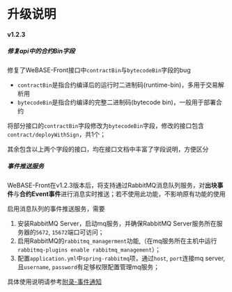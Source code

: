 # 升级说明

<!-- #### v1.3.0

- WeBASE-Front中私钥管理转由WeBASE-Sign管理，接口调用方式不变（传入用户地址`address`）；WeBASE-Front数据库中原有的私钥无需删除修改，且需要通过以下sql脚本，插入到WeBASE-Sign数据库中；

- WeBASE-Front的接口中`useAes`字段(私钥是否采用aes加密)将默认为`true`，且私钥由WeBASE-Sign同一加密管理； -->


#### v1.2.3

##### 修复api中的合约Bin字段

修复了WeBASE-Front接口中`contractBin`与`bytecodeBin`字段的bug

- `contractBin`是指合约编译后的运行时二进制码(runtime-bin)，多用于交易解析用
- `bytecodeBin`是指合约编译的完整二进制码(bytecode bin)，一般用于部署合约

将部分接口的`contractBin`字段修改为`bytecodeBin`字段，修改的接口包含`contract/deployWithSign`，共1个；

其余包含以上两个字段的接口，均在接口文档中丰富了字段说明，方便区分

##### 事件推送服务
WeBASE-Front在v1.2.3版本后，将支持通过RabbitMQ消息队列服务，对**出块事件**与**合约Event事件**进行消息实时推送；若不使用此功能，不影响原有功能的使用

启用消息队列的事件推送服务，需要
1. 安装RabbitMQ Server，启动mq服务，并确保RabbitMQ Server服务所在服务器的`5672`, `15672`端口可访问；
2. 启用RabbitMQ的`rabbitmq_managerment`功能,（在mq服务所在主机中运行`rabbitmq-plugins enable rabbitmq_management`）；
3. 配置`application.yml`中`spring-rabbitmq`项，通过`host`, `port`连接mq server, 且`username`, `password`有足够权限配置管理mq服务；

具体使用说明请参考[附录-事件通知](./appendix.md#id11)

